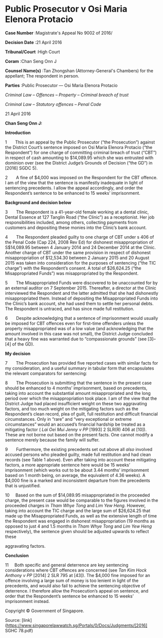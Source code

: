 # Public Prosecutor v Osi Maria Elenora Protacio 



**Case Number** :Magistrate's Appeal No 9002 of 2016/ 

**Decision Date** :21 April 2016 

**Tribunal/Court** :High Court 

**Coram** :Chan Seng Onn J 

**Counsel Name(s)** :Tan Zhongshan (Attorney-General's Chambers) for the appellant; The respondent in person. 

**Parties** :Public Prosecutor — Osi Maria Elenora Protacio 

_Criminal Law_ – _Offences_ – _Property_ – _Criminal breach of trust_ 

_Criminal Law_ – _Statutory offences_ – _Penal Code_ 

21 April 2016 

**Chan Seng Onn J:** 

**Introduction** 

1       This is an appeal by the Public Prosecutor (“the Prosecution”) against the District Court’s sentence imposed on Osi Maria Elenora Protacio (“the Respondent”) for one charge of committing criminal breach of trust (“CBT”) in respect of cash amounting to $14,089.95 which she was entrusted with dominion over (see the District Judge’s Grounds of Decision (“the GD”) in <span class="citation">[2016] SGDC 5</span>). 

2       A fine of $4,000 was imposed on the Respondent for the CBT offence. I am of the view that the sentence is manifestly inadequate in light of sentencing precedents. I allow the appeal accordingly, and order the Respondent’s sentence to be enhanced to 15 weeks’ imprisonment. 

**Background and decision below** 

3       The Respondent is a 41-year-old female working at a dental clinic, Dental Essence at 127 Tanglin Road (“the Clinic”) as a receptionist. Her job responsibilities included, among others, collecting payments from customers and depositing these monies into the Clinic’s bank account. 

4       The Respondent pleaded guilty to one charge of CBT under s 406 of the Penal Code (Cap 224, 2008 Rev Ed) for dishonest misappropriation of S$14,089.95 between 4 January 2014 and 24 December 2014 at the Clinic. Another charge of CBT under the same provision in respect of dishonest misappropriation of $12,534.30 between 2 January 2015 and 20 August 2015 was taken into consideration for the purposes of sentencing (“the TIC charge”) with the Respondent’s consent. A total of $26,624.25 (“the Misappropriated Funds”) was misappropriated by the Respondent. 

5       The Misappropriated Funds were discovered to be unaccounted for by an external auditor on 7 September 2015. Thereafter, a director at the Clinic interviewed the Respondent and the latter admitted that she had dishonestly misappropriated them. Instead of depositing the Misappropriated Funds into the Clinic’s bank account, she had used them to settle her personal debts. The Respondent is untraced, and has since made full restitution. 


6       Despite acknowledging that a sentence of imprisonment would usually be imposed for CBT offences even for first-time offenders unless the property misappropriated was of a low value (and acknowledging that the amount involved in this case was not small), the District Judge concluded that a heavy fine was warranted due to “compassionate grounds” (see [3]–[4] of the GD). 

**My decision** 

7       The Prosecution has provided five reported cases with similar facts for my consideration, and a useful summary in tabular form that encapsulates the relevant comparators for sentencing: 

8       The Prosecution is submitting that the sentence in the present case should be enhanced to 4 months’ imprisonment, based on precedents, taking into account the substantial amount misappropriated and the long period over which the misappropriation took place. I am of the view that the District Judge had placed insufficient weight on these two aggravating factors, and too much weight on the mitigating factors such as the Respondent’s clean record, plea of guilt, full restitution and difficult financial circumstances. Only in “rare” and “very exceptional or extreme circumstances” would an accused’s financial hardship be treated as a mitigating factor ( _Lai Oei Mui Jenny v PP_ <span class="citation">[1993] 2 SLR(R) 406</span> at [10]). These are not borne out based on the present facts. One cannot modify a sentence merely because the family will suffer. 

9       Furthermore, the existing precedents set out above all _also_ involved accused persons who pleaded guilty, made full restitution and had clean records (see Table 1 above). Even after taking into account these mitigating factors, a more appropriate sentence here would be 15 weeks’ imprisonment (which works out to be about 3.44 months’ imprisonment based on 1 month being, on average, the equivalent of 4.36 weeks). A $4,000 fine is a marked and inconsistent departure from the precedents that is unjustified. 

10     Based on the sum of $14,089.95 misappropriated in the proceeded charge, the present case would be comparable to the figures involved in the proceeded charges in _Tham Whye Tong_ and _Lim Yew Heng_. However, taking into account the TIC charge and the large sum of $26,624.25 that made up the Misappropriated Funds, as well as the extensive length of time the Respondent was engaged in dishonest misappropriation (19 months as opposed to just 4 and 1.5 months in _Tham Whye Tong_ and _Lim Yew Heng_ respectively), the sentence given should be adjusted upwards to reflect these 


aggravating factors. 

**Conclusion** 

11     Both specific and general deterrence are key sentencing considerations where CBT offences are concerned (see _Tan Kim Hock Anthony v PP_ <span class="citation">[2014] 2 SLR 795</span> at [43]). The $4,000 fine imposed for an offence involving a large sum of money is too lenient in light of the precedents, and would also fail to achieve the sentencing objective of deterrence. I therefore allow the Prosecution’s appeal on sentence, and order that the Respondent’s sentence be enhanced to 15 weeks’ imprisonment instead. 

 Copyright © Government of Singapore. 


Source: [link](https://www.singaporelawwatch.sg/Portals/0/Docs/Judgments/[2016] SGHC 78.pdf)
